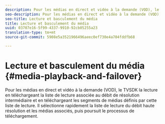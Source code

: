 ```yaml
---
description: Pour les médias en direct et vidéo à la demande (VOD), le TVSDK  la lecture en téléchargeant la liste de lecture associée au débit de résolution intermédiaire et en téléchargeant les segments de médias définis par cette liste de lecture. Il sélectionne rapidement la liste de lecture du débit haute résolution et les médias associés, puis poursuit le processus de téléchargement.
seo-description: Pour les médias en direct et vidéo à la demande (VOD), le TVSDK  la lecture en téléchargeant la liste de lecture associée au débit de résolution intermédiaire et en téléchargeant les segments de médias définis par cette liste de lecture. Il sélectionne rapidement la liste de lecture du débit haute résolution et les médias associés, puis poursuit le processus de téléchargement.
seo-title: Lecture et basculement du média
title: Lecture et basculement du média
uuid: 03707e16-5f99-4337-9910-92cb05255a23
translation-type: tm+mt
source-git-commit: 5908e5a3521966496aeec0ef730e4a704fddfb68

---
```



# Lecture et basculement du média {#media-playback-and-failover}

Pour les médias en direct et vidéo à la demande (VOD), le TVSDK  la lecture en téléchargeant la liste de lecture associée au débit de résolution intermédiaire et en téléchargeant les segments de médias définis par cette liste de lecture. Il sélectionne rapidement la liste de lecture du débit haute résolution et les médias associés, puis poursuit le processus de téléchargement.